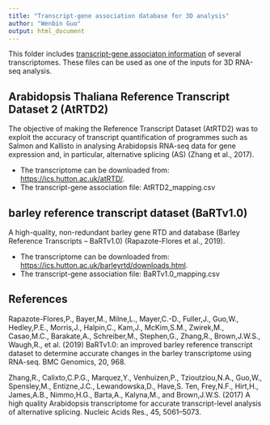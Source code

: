 ```yaml
---
title: "Transcript-gene association database for 3D analysis"
author: "Wenbin Guo"
output: html_document
---
```



This folder includes <a href='https://github.com/wyguo/ThreeDRNAseq/blob/master/vignettes/user_manuals/3D_RNA-seq_App_manual.md#input-files' target='_blank'>transcript-gene associaton information</a> of several transcriptomes. These files can be used as one of the inputs for 3D RNA-seq analysis.

## Arabidopsis Thaliana Reference Transcript Dataset 2 (AtRTD2)
The objective of making the Reference Transcript Dataset (AtRTD2) was to exploit the accuracy of transcript quantification of programmes such as Salmon and Kallisto in analysing Arabidopsis RNA-seq data for gene expression and, in particular, alternative splicing (AS) (Zhang et al., 2017). 

- The transcriptome can be downloaded from: <a href='https://ics.hutton.ac.uk/atRTD/' target='_blank'>https://ics.hutton.ac.uk/atRTD/</a>. 
- The transcript-gene association file: AtRTD2_mapping.csv

## barley reference transcript dataset (BaRTv1.0)

A high-quality, non-redundant barley gene RTD and database (Barley Reference Transcripts – BaRTv1.0) (Rapazote-Flores et al., 2019).

- The transcriptome can be downloaded from: <a href='https://ics.hutton.ac.uk/barleyrtd/downloads.html' target='_blank'>https://ics.hutton.ac.uk/barleyrtd/downloads.html</a>. 
- The transcript-gene association file: BaRTv1.0_mapping.csv

## References

Rapazote-Flores,P., Bayer,M., Milne,L., Mayer,C.-D., Fuller,J., Guo,W., Hedley,P.E., Morris,J., Halpin,C., Kam,J., McKim,S.M., Zwirek,M., Casao,M.C., Barakate,A., Schreiber,M., Stephen,G., Zhang,R., Brown,J.W.S., Waugh,R., et al. (2019) BaRTv1.0: an improved barley reference transcript dataset to determine accurate changes in the barley transcriptome using RNA-seq. BMC Genomics, 20, 968.

Zhang,R., Calixto,C.P.G., Marquez,Y., Venhuizen,P., Tzioutziou,N.A., Guo,W., Spensley,M., Entizne,J.C., Lewandowska,D., Have,S. Ten, Frey,N.F., Hirt,H., James,A.B., Nimmo,H.G., Barta,A., Kalyna,M., and Brown,J.W.S. (2017) A high quality Arabidopsis transcriptome for accurate transcript-level analysis of alternative splicing. Nucleic Acids Res., 45, 5061–5073.


